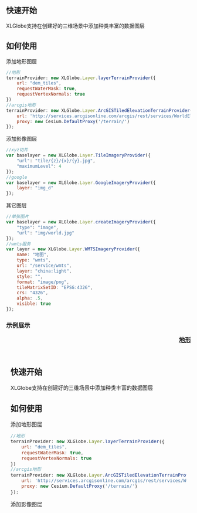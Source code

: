## 快速开始

XLGlobe支持在创建好的三维场景中添加种类丰富的数据图层

## 如何使用

添加地形图层

``` javascript
//地形
terrainProvider: new XLGlobe.Layer.layerTerrainProvider({
    url: "dem_tiles",
    requestWaterMask: true,
    requestVertexNormals: true
})
//arcgis地形
terrainProvider: new XLGlobe.Layer.ArcGISTiledElevationTerrainProvider({
    url: 'http://services.arcgisonline.com/arcgis/rest/services/WorldElevation3D/Terrain3D/ImageServer',
    proxy: new Cesium.DefaultProxy('/terrain/')
});
```

添加影像图层

``` javascript
//xyz切片
var baselayer = new XLGlobe.Layer.TileImageryProvider({
    "url": "tile/{z}/{x}/{y}.jpg",
    "maximumLevel": 4
});
//google
var baselayer = new XLGlobe.Layer.GoogleImageryProvider({
    layer: "img_d"
});
```

其它图层

``` javascript
//单张图片
var baselayer = new XLGlobe.Layer.createImageryProvider({
    "type": "image",
    "url": "img/world.jpg"
});
//wmts服务
var layer = new XLGlobe.Layer.WMTSImageryProvider({
    name: "地图",
    type: "wmts",
    url: "/service/wmts",
    layer: "china:light",
    style: "",
    format: "image/png",
    tileMatrixSetID: "EPSG:4326",
    crs: "4326",
    alpha: .5,
    visible: true
});
```

### 示例展示 <p align="right"><a href="#/editor?type=baselayer%2Fter&example=terrain" target="_blank">地形</a></p>

<iframe width="100%" height="430" src="#/editor?type=baselayer%2Fter&example=terrain" allowfullscreen="allowfullscreen" frameborder="0"></iframe>

&emsp; 

&emsp; 

&emsp; 